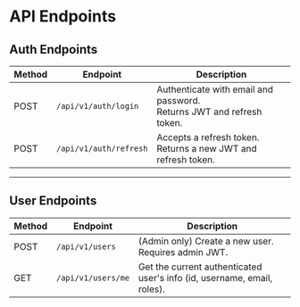 # API Endpoints

## Auth Endpoints

| Method | Endpoint                | Description                                                                 |
|--------|------------------------|-----------------------------------------------------------------------------|
| POST   | `/api/v1/auth/login`   | Authenticate with email and password.<br>Returns JWT and refresh token.      |
| POST   | `/api/v1/auth/refresh` | Accepts a refresh token.<br>Returns a new JWT and refresh token.             |

---

## User Endpoints

| Method | Endpoint                | Description                                                                 |
|--------|------------------------|-----------------------------------------------------------------------------|
| POST   | `/api/v1/users`        | (Admin only) Create a new user.<br>Requires admin JWT.                      |
| GET    | `/api/v1/users/me`     | Get the current authenticated user's info (id, username, email, roles).     |
